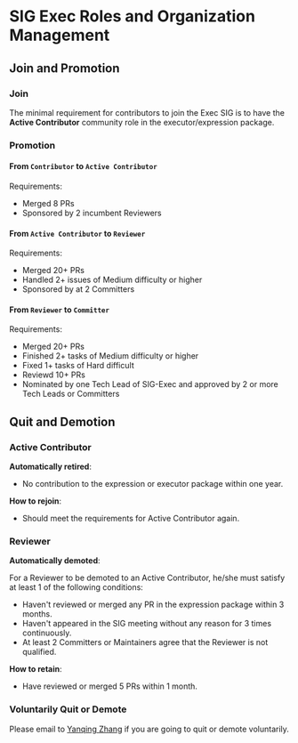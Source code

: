 # SIG Exec Roles and Organization Management

## Join and Promotion

### Join

The minimal requirement for contributors to join the Exec SIG is to have the **Active Contributor** community role in the executor/expression package.

### Promotion

#### From `Contributor` to `Active Contributor`

Requirements:

* Merged 8 PRs
* Sponsored by 2 incumbent Reviewers

#### From `Active Contributor` to `Reviewer`

Requirements:

* Merged 20+ PRs
* Handled 2+ issues of Medium difficulty or higher
* Sponsored by at 2 Committers

#### From `Reviewer` to `Committer`

Requirements:

* Merged 20+ PRs
* Finished 2+ tasks of Medium difficulty or higher
* Fixed 1+ tasks of Hard difficult
* Reviewd 10+ PRs
* Nominated by one Tech Lead of SIG-Exec and approved by 2 or more Tech Leads or Committers

## Quit and Demotion

### Active Contributor

**Automatically retired**:

* No contribution to the expression or executor package within one year.

**How to rejoin**:

* Should meet the requirements for Active Contributor again.

### Reviewer

**Automatically demoted**:

For a Reviewer to be demoted to an Active Contributor, he/she must satisfy at least 1 of the following conditions:

* Haven't reviewed or merged any PR in the expression package within 3 months.
* Haven't appeared in the SIG meeting without any reason for 3 times continuously.
* At least 2 Committers or Maintainers agree that the Reviewer is not qualified.

**How to retain**:

* Have reviewed or merged 5 PRs within 1 month.

### Voluntarily Quit or Demote

Please email to [Yanqing Zhang](mailto:zhangyanqing@pingcap.com) if you are going to quit or demote voluntarily.
